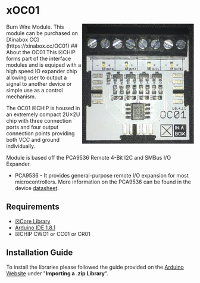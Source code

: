 # xOC01
<img src="extras/OC01.png" width="300" align="right">
Burn Wire Module.
This module can be purchased on [Xinabox CC](https://xinabox.cc/OC01)
## About the OC01
This ☒CHIP forms part of the interface modules and is equiped with a high speed IO expander chip allowing user to output a signal to another device or simple use as a control mechanism.

The OC01 ☒CHIP is housed in an extremely compact 2U×2U chip with three connection ports and four output connection points providing both VCC and ground individually.

Module is based off the PCA9536 Remote 4-Bit I2C and SMBus I/O Expander.

- PCA9536 - It provides general-purpose remote I/O expansion for most microcontrollers. More information on the PCA9536 can be found in the device [datasheet](http://www.ti.com/lit/ds/symlink/pca9536.pdf).

## Requirements
  - [☒Core Library](https://github.com/xinabox/xCore)
  - [Arduino IDE 1.8.1](https://www.arduino.cc/en/main/software)
  - ☒CHIP CWO1 or CC01 or CR01
  
## Installation Guide
To install the libraries please followed the guide provided on the [Arduino Website](https://www.arduino.cc/en/Guide/Libraries) under "**Importing a .zip Library**".


